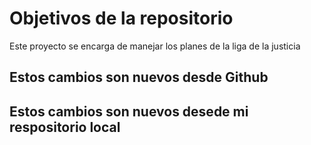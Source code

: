 # Objetivos de la repositorio

Este proyecto se encarga de manejar los planes de la liga de la justicia

## Estos cambios son nuevos desde Github
## Estos cambios son nuevos desede mi respositorio local
